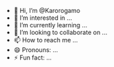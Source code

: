 - 👋 Hi, I’m @Karorogamo
- 👀 I’m interested in ...
- 🌱 I’m currently learning ...
- 💞️ I’m looking to collaborate on ...
- 📫 How to reach me ...
- 😄 Pronouns: ...
- ⚡ Fun fact: ...

<!---
Karorogamo/Karorogamo is a ✨ special ✨ repository because its `README.md` (this file) appears on your GitHub profile.
You can click the Preview link to take a look at your changes.
--->
